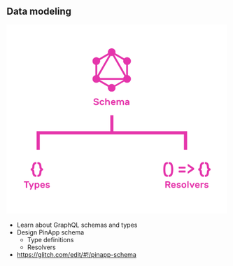 ## Data modeling

![Schema](./schema.png)

* Learn about GraphQL schemas and types
* Design PinApp schema
  * Type definitions
  * Resolvers
* https://glitch.com/edit/#!/pinapp-schema


